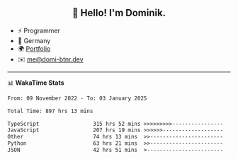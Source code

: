 <h2 align="center">👋 Hello! I'm Dominik.</h2>

- ⚡ Programmer
- 📍 Germany
- 🌍 [Portfolio](https://domi-btnr.dev)
- ✉️ [me@domi-btnr.dev](mailto://me@domi-btnr.dev)

---
📊 **WakaTime Stats**
<!--START_SECTION:waka-->

```txt
From: 09 November 2022 - To: 03 January 2025

Total Time: 897 hrs 13 mins

TypeScript                 315 hrs 52 mins >>>>>>>>>----------------   35.21 %
JavaScript                 207 hrs 19 mins >>>>>>-------------------   23.11 %
Other                      74 hrs 13 mins  >>-----------------------   08.27 %
Python                     63 hrs 21 mins  >>-----------------------   07.06 %
JSON                       42 hrs 51 mins  >------------------------   04.78 %
```

<!--END_SECTION:waka-->
